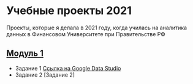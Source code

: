 # Учебные проекты 2021
Проекты, которые я делала в 2021 году, когда училась на аналитика данных в Финансовом Университете при Правительстве РФ


## [Модуль 1](https://github.com/AlfiyaNuri/projects2021/tree/main/m1)
* Задание 1 [Ссылка на Google Data Studio](https://datastudio.google.com/reporting/66fecbf3-ca2e-4153-9d6f-a00bb0814aa0/page/GjgQC)  
* Задание 2 [Задание 2] 
